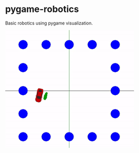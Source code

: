 # pygame-robotics
Basic robotics using pygame visualization.

![particle filter](particle-filter/particle-filter.gif)
